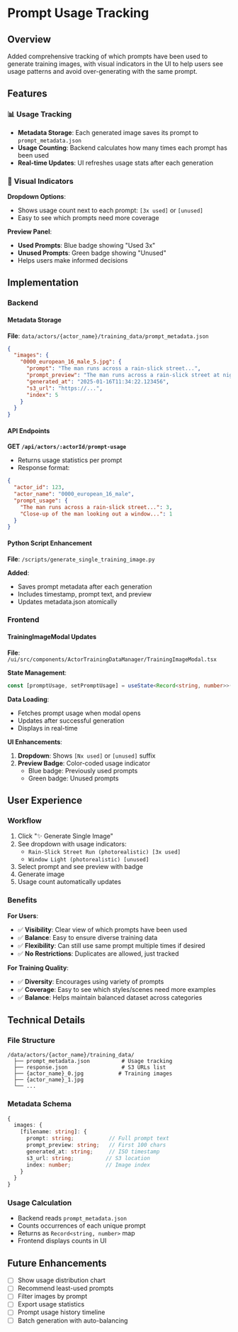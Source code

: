 # Prompt Usage Tracking

## Overview
Added comprehensive tracking of which prompts have been used to generate training images, with visual indicators in the UI to help users see usage patterns and avoid over-generating with the same prompt.

## Features

### 📊 **Usage Tracking**
- **Metadata Storage**: Each generated image saves its prompt to `prompt_metadata.json`
- **Usage Counting**: Backend calculates how many times each prompt has been used
- **Real-time Updates**: UI refreshes usage stats after each generation

### 🎨 **Visual Indicators**

**Dropdown Options**:
- Shows usage count next to each prompt: `[3x used]` or `[unused]`
- Easy to see which prompts need more coverage

**Preview Panel**:
- **Used Prompts**: Blue badge showing "Used 3x"
- **Unused Prompts**: Green badge showing "Unused"
- Helps users make informed decisions

## Implementation

### Backend

#### Metadata Storage
**File**: `data/actors/{actor_name}/training_data/prompt_metadata.json`

```json
{
  "images": {
    "0000_european_16_male_5.jpg": {
      "prompt": "The man runs across a rain-slick street...",
      "prompt_preview": "The man runs across a rain-slick street at night, mid-stride...",
      "generated_at": "2025-01-16T11:34:22.123456",
      "s3_url": "https://...",
      "index": 5
    }
  }
}
```

#### API Endpoints

**GET `/api/actors/:actorId/prompt-usage`**
- Returns usage statistics per prompt
- Response format:
```json
{
  "actor_id": 123,
  "actor_name": "0000_european_16_male",
  "prompt_usage": {
    "The man runs across a rain-slick street...": 3,
    "Close-up of the man looking out a window...": 1
  }
}
```

#### Python Script Enhancement
**File**: `/scripts/generate_single_training_image.py`

**Added**:
- Saves prompt metadata after each generation
- Includes timestamp, prompt text, and preview
- Updates metadata.json atomically

### Frontend

#### TrainingImageModal Updates
**File**: `/ui/src/components/ActorTrainingDataManager/TrainingImageModal.tsx`

**State Management**:
```typescript
const [promptUsage, setPromptUsage] = useState<Record<string, number>>({});
```

**Data Loading**:
- Fetches prompt usage when modal opens
- Updates after successful generation
- Displays in real-time

**UI Enhancements**:
1. **Dropdown**: Shows `[Nx used]` or `[unused]` suffix
2. **Preview Badge**: Color-coded usage indicator
   - Blue badge: Previously used prompts
   - Green badge: Unused prompts

## User Experience

### Workflow
1. Click "✨ Generate Single Image"
2. See dropdown with usage indicators:
   - `Rain-Slick Street Run (photorealistic) [3x used]`
   - `Window Light (photorealistic) [unused]`
3. Select prompt and see preview with badge
4. Generate image
5. Usage count automatically updates

### Benefits

**For Users**:
- ✅ **Visibility**: Clear view of which prompts have been used
- ✅ **Balance**: Easy to ensure diverse training data
- ✅ **Flexibility**: Can still use same prompt multiple times if desired
- ✅ **No Restrictions**: Duplicates are allowed, just tracked

**For Training Quality**:
- ✅ **Diversity**: Encourages using variety of prompts
- ✅ **Coverage**: Easy to see which styles/scenes need more examples
- ✅ **Balance**: Helps maintain balanced dataset across categories

## Technical Details

### File Structure
```
/data/actors/{actor_name}/training_data/
  ├── prompt_metadata.json          # Usage tracking
  ├── response.json                 # S3 URLs list
  ├── {actor_name}_0.jpg           # Training images
  ├── {actor_name}_1.jpg
  └── ...
```

### Metadata Schema
```typescript
{
  images: {
    [filename: string]: {
      prompt: string;           // Full prompt text
      prompt_preview: string;   // First 100 chars
      generated_at: string;     // ISO timestamp
      s3_url: string;          // S3 location
      index: number;           // Image index
    }
  }
}
```

### Usage Calculation
- Backend reads `prompt_metadata.json`
- Counts occurrences of each unique prompt
- Returns as `Record<string, number>` map
- Frontend displays counts in UI

## Future Enhancements
- [ ] Show usage distribution chart
- [ ] Recommend least-used prompts
- [ ] Filter images by prompt
- [ ] Export usage statistics
- [ ] Prompt usage history timeline
- [ ] Batch generation with auto-balancing
